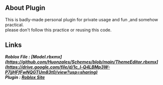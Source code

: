 ## About Plugin


This is badly-made personal plugin for private usage and fun ,and somehow practical.  
please don't follow this practice or reusing this code.

## Links

***Roblox File : [Model.rbxmx](https://github.com/Huonzales/Schemes/blob/main/ThemeEditor.rbxmx](https://drive.google.com/file/d/1c_l-Q4LBMp3W-P7jjHFfFwNQGTUm83t0/view?usp=sharing)***  
***Plugin : [Roblox Site](https://www.roblox.com/library/9776737617/Schemes)***
